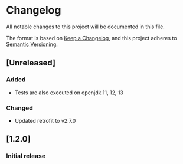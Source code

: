 # Changelog
All notable changes to this project will be documented in this file.

The format is based on [Keep a Changelog](https://keepachangelog.com/en/1.0.0/),
and this project adheres to [Semantic Versioning](https://semver.org/spec/v2.0.0.html).

## [Unreleased]
### Added
- Tests are also executed on openjdk 11, 12, 13

### Changed
- Updated retrofit to v2.7.0

## [1.2.0]
### Initial release